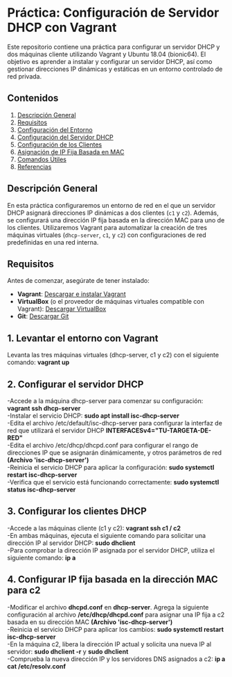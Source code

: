 # Práctica: Configuración de Servidor DHCP con Vagrant

Este repositorio contiene una práctica para configurar un servidor DHCP y dos máquinas cliente utilizando Vagrant y Ubuntu 18.04 (bionic64). El objetivo es aprender a instalar y configurar un servidor DHCP, así como gestionar direcciones IP dinámicas y estáticas en un entorno controlado de red privada.

## Contenidos

1. [Descripción General](#descripción-general)
2. [Requisitos](#requisitos)
3. [Configuración del Entorno](#configuración-del-entorno)
4. [Configuración del Servidor DHCP](#configuración-del-servidor-dhcp)
5. [Configuración de los Clientes](#configuración-de-los-clientes)
6. [Asignación de IP Fija Basada en MAC](#asignación-de-ip-fija-basada-en-mac)
7. [Comandos Útiles](#comandos-útiles)
8. [Referencias](#referencias)

## Descripción General

En esta práctica configuraremos un entorno de red en el que un servidor DHCP asignará direcciones IP dinámicas a dos clientes (`c1` y `c2`). Además, se configurará una dirección IP fija basada en la dirección MAC para uno de los clientes. Utilizaremos Vagrant para automatizar la creación de tres máquinas virtuales (`dhcp-server`, `c1`, y `c2`) con configuraciones de red predefinidas en una red interna.

## Requisitos

Antes de comenzar, asegúrate de tener instalado:

- **Vagrant**: [Descargar e instalar Vagrant](https://www.vagrantup.com/downloads)
- **VirtualBox** (o el proveedor de máquinas virtuales compatible con Vagrant): [Descargar VirtualBox](https://www.virtualbox.org/)
- **Git**: [Descargar Git](https://git-scm.com/)

## 1. Levantar el entorno con Vagrant
Levanta las tres máquinas virtuales (dhcp-server, c1 y c2) con el siguiente comando: **vagrant up**

## 2. Configurar el servidor DHCP
-Accede a la máquina dhcp-server para comenzar su configuración: **vagrant ssh dhcp-server** <br>
-Instalar el servicio DHCP: **sudo apt install isc-dhcp-server** <br>
-Edita el archivo /etc/default/isc-dhcp-server para configurar la interfaz de red que utilizará el servidor DHCP **INTERFACESv4="TU-TARGETA-DE-RED"** <br>
-Edita el archivo /etc/dhcp/dhcpd.conf para configurar el rango de direcciones IP que se asignarán dinámicamente, y otros parámetros de red **(Archivo 'isc-dhcp-server')** <br>
-Reinicia el servicio DHCP para aplicar la configuración: **sudo systemctl restart isc-dhcp-server** <br>
-Verifica que el servicio está funcionando correctamente: **sudo systemctl status isc-dhcp-server** <br>

## 3. Configurar los clientes DHCP
-Accede a las máquinas cliente (c1 y c2): **vagrant ssh c1 / c2** <br>
-En ambas máquinas, ejecuta el siguiente comando para solicitar una dirección IP al servidor DHCP: **sudo dhclient** <br>
-Para comprobar la dirección IP asignada por el servidor DHCP, utiliza el siguiente comando: **ip a** <br>

## 4. Configurar IP fija basada en la dirección MAC para c2
-Modificar el archivo **dhcpd.conf** en **dhcp-server**. Agrega la siguiente configuración al archivo **/etc/dhcp/dhcpd.conf** para asignar una IP fija a c2 basada en su dirección MAC **(Archivo 'isc-dhcp-server')** <br>
-Reinicia el servicio DHCP para aplicar los cambios: **sudo systemctl restart isc-dhcp-server** <br>
-En la máquina c2, libera la dirección IP actual y solicita una nueva IP al servidor: **sudo dhclient -r** y **sudo dhclient** <br>
-Comprueba la nueva dirección IP y los servidores DNS asignados a c2: **ip a** **cat /etc/resolv.conf** <br>
